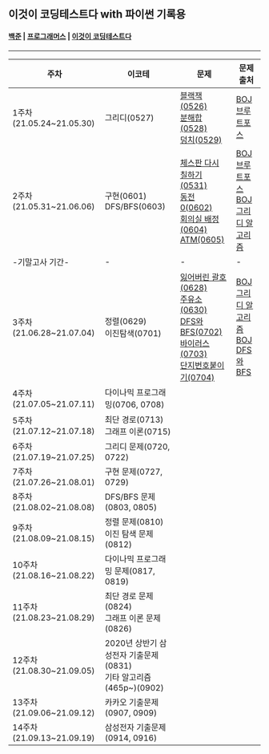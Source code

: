 ## 이것이 코딩테스트다 with 파이썬 기록용

#### [백준](https://www.acmicpc.net/) | [프로그래머스](https://programmers.co.kr/learn/challenges) | [이것이 코딩테스트다](https://github.com/ndb796/python-for-coding-test)
-------------------------------------

주차|이코테|문제|문제 출처
---|---|---|---
1주차(21.05.24~21.05.30)|그리디(0527)|[블랙잭(0526)](https://www.acmicpc.net/problem/2798)<br>[분해합(0528)](https://www.acmicpc.net/problem/2231)<br>[덩치(0529)](https://www.acmicpc.net/problem/7568)|[BOJ 브루트포스](https://www.acmicpc.net/step/22)
2주차(21.05.31~21.06.06)|구현(0601)<br>DFS/BFS(0603)|[체스판 다시 칠하기(0531)](https://www.acmicpc.net/problem/1018)<br>[동전 0(0602)](https://www.acmicpc.net/problem/11047)<br>[회의실 배정(0604)](https://www.acmicpc.net/problem/1931)<br>[ATM(0605)](https://www.acmicpc.net/problem/11399)|[BOJ 브루트포스](https://www.acmicpc.net/step/22)<br>[BOJ 그리디 알고리즘](https://www.acmicpc.net/step/33)
-기말고사 기간-|-|-|-
3주차(21.06.28~21.07.04)|정렬(0629)<br>이진탐색(0701)|[잃어버린 괄호(0628)](https://www.acmicpc.net/problem/1541)<br>[주유소(0630)](https://www.acmicpc.net/problem/13305)<br>[DFS와 BFS(0702)](https://www.acmicpc.net/problem/1260)<br>[바이러스(0703)](https://www.acmicpc.net/problem/2606)<br>[단지번호붙이기(0704)](https://www.acmicpc.net/problem/2667)|[BOJ 그리디 알고리즘](https://www.acmicpc.net/step/33)<br>[BOJ DFS와 BFS](https://www.acmicpc.net/step/24)
4주차(21.07.05~21.07.11)|다이나믹 프로그래밍(0706, 0708)
5주차(21.07.12~21.07.18)|최단 경로(0713)<br>그래프 이론(0715)
6주차(21.07.19~21.07.25)|그리디 문제(0720, 0722)
7주차(21.07.26~21.08.01)|구현 문제(0727, 0729)
8주차(21.08.02~21.08.08)|DFS/BFS 문제(0803, 0805)
9주차(21.08.09~21.08.15)|정렬 문제(0810)<br>이진 탐색 문제(0812)
10주차(21.08.16~21.08.22)|다이나믹 프로그래밍 문제(0817, 0819)
11주차(21.08.23~21.08.29)|최단 경로 문제(0824)<br>그래프 이론 문제(0826)
12주차(21.08.30~21.09.05)|2020년 상반기 삼성전자 기출문제(0831)<br>기타 알고리즘(465p~)(0902)
13주차(21.09.06~21.09.12)|카카오 기출문제(0907, 0909)
14주차(21.09.13~21.09.19)|삼성전자 기출문제(0914, 0916)
